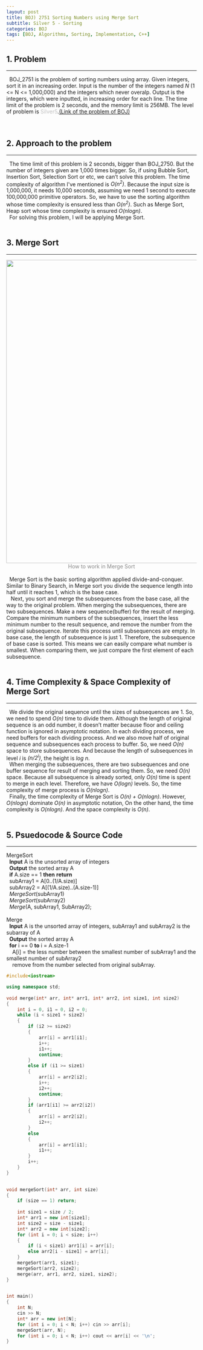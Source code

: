 ```yaml
---
layout: post
title: BOJ) 2751 Sorting Numbers using Merge Sort
subtitle: Silver 5 - Sorting
categories: BOJ
tags: [BOJ, Algorithms, Sorting, Implementation, C++]
---
```

## 1. Problem
<hr>
&nbsp;&nbsp;BOJ_2751 is the problem of sorting numbers using array. Given integers, sort it in an increasing order. Input is the number of the integers named <i>N</i> (1 <= N <= 1,000,000) and the integers which never overalp. Output is the integers, which were inputted, in increasing order for each line. The time limit of the problem is 2 seconds, and the memory limit is 256MB. The level of problem is <span style="color:silver">Silver5</span>.<a href="https://www.acmicpc.net/problem/2751">(Link of the problem of BOJ)</a><br/>
<br/><br/>

## 2. Approach to the problem
<hr>
&nbsp;&nbsp;The time limit of this problem is 2 seconds, bigger than BOJ_2750. But the number of integers given are 1,000 times bigger. So, if using Bubble Sort, Insertion Sort, Selection Sort or etc, we can’t solve this problem. The time complexity of algorithm I've mentioned is <i>O&#40;n<sup>2</sup>&#41;</i>. Because the input size is 1,000,000, it needs 10,000 seconds, assuming we need 1 second to execute 100,000,000 primitive operators. So, we have to use the sorting algorithm whose time complexity is ensured less than <i>O&#40;n<sup>2</sup>&#41;</i>. Such as Merge Sort, Heap sort whose time complexity is ensured <i>O&#40;nlogn&#41;</i>.<br/>
&nbsp;&nbsp;For solving this problem, I will be applying Merge Sort.
<br/><br/>

## 3. Merge Sort
<hr>
<center><img src = "https://user-images.githubusercontent.com/80208196/156988019-1af0c37d-2a52-47bb-86cc-6aeb83f7b3f5.png" width="600" height="800"></center>
<center><span style = "opacity:0.5">How to work in Merge Sort</span></center>
<br/>
&nbsp;&nbsp;Merge Sort is the basic sorting algorithm applied divide-and-conquer. Similar to Binary Search, in Merge sort you divide the sequence length into half until it reaches 1, which is the base case.
<br/>
&nbsp;&nbsp; Next, you sort and merge the subsequences from the base case, all the way to the original problem. When merging the subsequences, there are two subsequences. Make a new sequence(buffer) for the result of merging. Compare the minimum numbers of the subsequences, insert the less minimum number to the result sequence, and remove the number from the original subsequence. Iterate this process until subsequences are empty. In base case, the length of subsequence is just 1. Therefore, the subsequence of base case is sorted. This means we can easily compare what number is smallest. When comparing them, we just compare the first element of each subsequence.
<br/><br/>

## 4. Time Complexity & Space Complexity of Merge Sort
<hr>
&nbsp;&nbsp;We divide the original sequence until the sizes of subsequences are 1. So, we need to spend <i>O(n)</i> time to divide them. Although the length of original sequence is an odd number, it doesn’t matter because floor and ceiling function is ignored in asymptotic notation. In each dividing process, we need buffers for each dividing process. And we also move half of original sequence and subsequences each process to buffer. So, we need <i>O(n)</i> space to store subsequences. And because the length of subsequences in level <i>i</i> is <i>(n/2<sup>i</sup>)</i>, the height is <i>log n</i>.
<br/>
&nbsp;&nbsp;When merging the subsequences, there are two subsequences and one buffer sequence for result of merging and sorting them. So, we need <i>O(n)</i> space. Because all subsequence is already sorted, only <i>O(n)</i> time is spent to merge in each level. Therefore, we have <i>O(logn)</i> levels. So, the time complexity of merge process is <i>O(nlogn)</i>.
<br/>
&nbsp;&nbsp;Finally, the time complexity of Merge Sort is <i>O(n) + O(nlogn)</i>. However, <i>O(nlogn)</i> dominate <i>O(n)</i> in asymptotic notation, On the other hand, the time complexity is <i>O(nlogn)</i>. And the space complexity is <i>O(n)</i>.
<br/><br/>

## 5. Psuedocode & Source Code
<hr>
MergeSort <br/>
&nbsp;&nbsp;<b>Input</b> A is the unsorted array of integers<br/>
&nbsp;&nbsp;<b>Output</b> the sorted array A<br/>
&nbsp;&nbsp;<b>if</b> A.size == 1 <b>then</b> <b>return</b><br/>
&nbsp;&nbsp;subArray1 = A[0..(1/A.size)]<br/>
&nbsp;&nbsp;subArray2 = A[(1/A.size)..(A.size-1)]<br/>
&nbsp;&nbsp;<i>MergeSort</i>(subArray1)<br/>
&nbsp;&nbsp;<i>MergeSort</i>(subArray2)<br/>
&nbsp;&nbsp;<i>Merge</i>(A, subArray1, SubArray2);
<br/><br/>
Merge<br/>
&nbsp;&nbsp;<b>Input</b> A is the unsorted array of integers, subArray1 and subArray2 is the subarray of A<br/>
&nbsp;&nbsp;<b>Output</b> the sorted array A<br/>
&nbsp;&nbsp;<b>for</b> i == 0 <b>to</b> i = A.size-1<br/>
&nbsp;&nbsp;&nbsp;&nbsp;A[i] = the less number between the smallest number of subArray1 and the smallest number of subArray2<br/>
&nbsp;&nbsp;&nbsp;&nbsp;remove from the number selected from original subArray.

<br/>

```cpp
#include<iostream>

using namespace std;
 
void merge(int* arr, int* arr1, int* arr2, int size1, int size2)
{
    int i = 0, i1 = 0, i2 = 0;
    while (i < size1 + size2)
    {
        if (i2 >= size2)
        {
            arr[i] = arr1[i1];
            i++;
            i1++;
            continue;
        }
        else if (i1 >= size1)
        {
            arr[i] = arr2[i2];
            i++;
            i2++;
            continue;
        }
        if (arr1[i1] >= arr2[i2])
        {
            arr[i] = arr2[i2];
            i2++;
        }
        else
        {
            arr[i] = arr1[i1];
            i1++;
        }
        i++;
    }
}
 

void mergeSort(int* arr, int size)
{
    if (size == 1) return;
 
    int size1 = size / 2;
    int* arr1 = new int[size1];
    int size2 = size - size1;
    int* arr2 = new int[size2];
    for (int i = 0; i < size; i++)
    {
        if (i < size1) arr1[i] = arr[i];
        else arr2[i - size1] = arr[i];
    }
    mergeSort(arr1, size1);
    mergeSort(arr2, size2);
    merge(arr, arr1, arr2, size1, size2);
}
 

int main()
{
    int N;
    cin >> N;
    int* arr = new int[N];
    for (int i = 0; i < N; i++) cin >> arr[i];
    mergeSort(arr, N);
    for (int i = 0; i < N; i++) cout << arr[i] << '\n';
}
```
